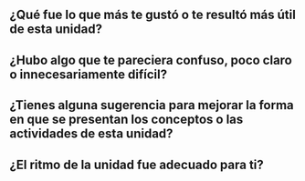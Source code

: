 ## ¿Qué fue lo que más te gustó o te resultó más útil de esta unidad?

## ¿Hubo algo que te pareciera confuso, poco claro o innecesariamente difícil?

## ¿Tienes alguna sugerencia para mejorar la forma en que se presentan los conceptos o las actividades de esta unidad?

## ¿El ritmo de la unidad fue adecuado para ti?
